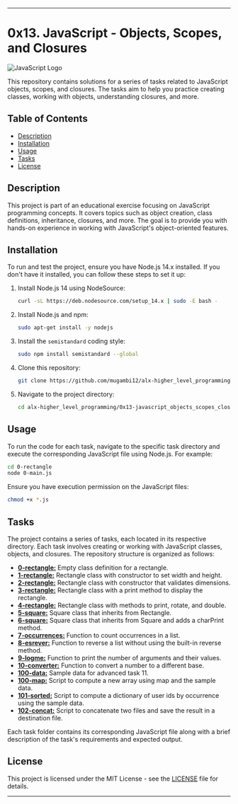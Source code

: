 
---

# 0x13. JavaScript - Objects, Scopes, and Closures

![JavaScript Logo](https://upload.wikimedia.org/wikipedia/commons/thumb/6/6a/JavaScript-logo.png/240px-JavaScript-logo.png)

This repository contains solutions for a series of tasks related to JavaScript objects, scopes, and closures. The tasks aim to help you practice creating classes, working with objects, understanding closures, and more.

## Table of Contents

- [Description](#description)
- [Installation](#installation)
- [Usage](#usage)
- [Tasks](#tasks)
- [License](#license)

## Description

This project is part of an educational exercise focusing on JavaScript programming concepts. It covers topics such as object creation, class definitions, inheritance, closures, and more. The goal is to provide you with hands-on experience in working with JavaScript's object-oriented features.

## Installation

To run and test the project, ensure you have Node.js 14.x installed. If you don't have it installed, you can follow these steps to set it up:

1. Install Node.js 14 using NodeSource:

   ```bash
   curl -sL https://deb.nodesource.com/setup_14.x | sudo -E bash -
   ```

2. Install Node.js and npm:

   ```bash
   sudo apt-get install -y nodejs
   ```

3. Install the `semistandard` coding style:

   ```bash
   sudo npm install semistandard --global
   ```

4. Clone this repository:

   ```bash
   git clone https://github.com/mugambi12/alx-higher_level_programming.git
   ```

5. Navigate to the project directory:

   ```bash
   cd alx-higher_level_programming/0x13-javascript_objects_scopes_closures
   ```

## Usage

To run the code for each task, navigate to the specific task directory and execute the corresponding JavaScript file using Node.js. For example:

```bash
cd 0-rectangle
node 0-main.js
```

Ensure you have execution permission on the JavaScript files:

```bash
chmod +x *.js
```

## Tasks

The project contains a series of tasks, each located in its respective directory. Each task involves creating or working with JavaScript classes, objects, and closures. The repository structure is organized as follows:

-  [**0-rectangle:**](./0-rectangle.js) Empty class definition for a rectangle.
- [**1-rectangle:**](./1-rectangle.js) Rectangle class with constructor to set width and height.
- [**2-rectangle:**](./2-rectangle.js) Rectangle class with constructor that validates dimensions.
- [**3-rectangle:**](./3-rectangle.js) Rectangle class with a print method to display the rectangle.
- [**4-rectangle:**](./4-rectangle.js) Rectangle class with methods to print, rotate, and double.
- [**5-square:**](./5-square.js) Square class that inherits from Rectangle.
- [**6-square:**](./6-square.js) Square class that inherits from Square and adds a charPrint method.
- [**7-occurrences:**](./7-occurrences.js) Function to count occurrences in a list.
- [**8-esrever:**](./8-esrever.js) Function to reverse a list without using the built-in reverse method.
- [**9-logme:**](./9-logme.js) Function to print the number of arguments and their values.
- [**10-converter:**](./10-converter.js) Function to convert a number to a different base.
- [**100-data:**](./100-map.js) Sample data for advanced task 11.
- [**100-map:**](./100-map.js) Script to compute a new array using map and the sample data.
- [**101-sorted:**](./101-sorted.js) Script to compute a dictionary of user ids by occurrence using the sample data.
- [**102-concat:**](./102-concat.js) Script to concatenate two files and save the result in a destination file.

Each task folder contains its corresponding JavaScript file along with a brief description of the task's requirements and expected output.

## License

This project is licensed under the MIT License - see the [LICENSE](LICENSE) file for details.

---
